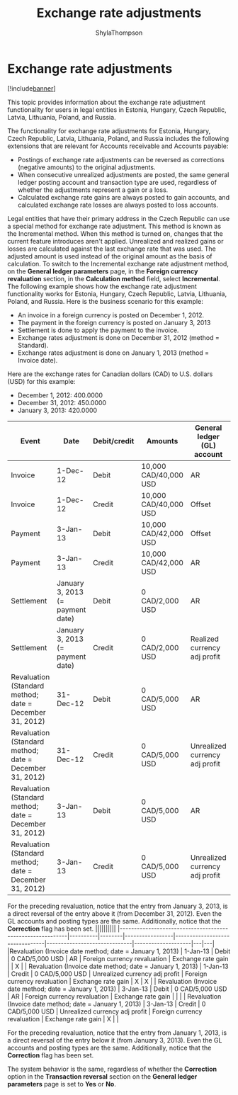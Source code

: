 ﻿---
# required metadata

title: Exchange rate adjustments
description: This topic provides information about the exchange rate adjustment functionality for users in legal entities in Estonia, Hungary, Czech Republic, Latvia, Lithuania, Poland, and Russia.
author: ShylaThompson
manager: AnnBe
ms.date: 04/10/2017
ms.topic: article
ms.prod: 
ms.service: Dynamics365Operations
ms.technology: 

# optional metadata

ms.search.form: LedgerParameters
# ROBOTS: 
audience: Application User
# ms.devlang: 
ms.reviewer: ShylaThompson
ms.search.scope: Operations, Core
# ms.tgt_pltfrm: 
ms.custom: 272683
ms.assetid: cd1b9f11-4640-41a1-a114-222483333972
ms.search.region: Czech Republic, Estonia, Hungary, Latvia, Lithuania, Poland, Russia
# ms.search.industry: 
ms.author: v-elgolu
ms.dyn365.ops.intro: Version 1611
ms.search.validFrom: 2016-11-30

---

# Exchange rate adjustments

[!include[banner](../includes/banner.md)]


This topic provides information about the exchange rate adjustment functionality for users in legal entities in Estonia, Hungary, Czech Republic, Latvia, Lithuania, Poland, and Russia.

The functionality for exchange rate adjustments for Estonia, Hungary, Czech Republic, Latvia, Lithuania, Poland, and Russia includes the following extensions that are relevant for Accounts receivable and Accounts payable:

-   Postings of exchange rate adjustments can be reversed as corrections (negative amounts) to the original adjustments.
-   When consecutive unrealized adjustments are posted, the same general ledger posting account and transaction type are used, regardless of whether the adjustments represent a gain or a loss.
-   Calculated exchange rate gains are always posted to gain accounts, and calculated exchange rate losses are always posted to loss accounts.

Legal entities that have their primary address in the Czech Republic can use a special method for exchange rate adjustment. This method is known as the Incremental method. When this method is turned on, changes that the current feature introduces aren't applied. Unrealized and realized gains or losses are calculated against the last exchange rate that was used. The adjusted amount is used instead of the original amount as the basis of calculation. To switch to the Incremental exchange rate adjustment method, on the **General ledger parameters** page, in the **Foreign currency revaluation** section, in the **Calculation method** field, select **Incremental**. The following example shows how the exchange rate adjustment functionality works for Estonia, Hungary, Czech Republic, Latvia, Lithuania, Poland, and Russia. Here is the business scenario for this example:

-   An invoice in a foreign currency is posted on December 1, 2012.
-   The payment in the foreign currency is posted on January 3, 2013
-   Settlement is done to apply the payment to the invoice.
-   Exchange rates adjustment is done on December 31, 2012 (method = Standard).
-   Exchange rates adjustment is done on January 1, 2013 (method = Invoice date).

Here are the exchange rates for Canadian dollars (CAD) to U.S. dollars (USD) for this example:

-   December 1, 2012: 400.0000
-   December 31, 2012: 450.0000
-   January 3, 2013: 420.0000

| Event                                       | Date                             | Debit/credit | Amounts               | General ledger (GL) account    | Transaction type             | Posting type       | Credit | Correction |
|---------------------------------------------|----------------------------------|--------------|-----------------------|--------------------------------|------------------------------|--------------------|--------|------------|
| Invoice                                     | 1-Dec-12                         | Debit        | 10,000 CAD/40,000 USD | AR                             | Invoice                      | Customer balance   |        |            |
| Invoice                                     | 1-Dec-12                         | Credit       | 10,000 CAD/40,000 USD | Offset                         | Invoice                      | Ledger journal     | X      |            |
| Payment                                     | 3-Jan-13                         | Debit        | 10,000 CAD/42,000 USD | Offset                         | Payment                      | Ledger journal     |        |            |
| Payment                                     | 3-Jan-13                         | Credit       | 10,000 CAD/42,000 USD | AR                             | Payment                      | Customer balance   | X      |            |
| Settlement                                  | January 3, 2013 (= payment date) | Debit        | 0 CAD/2,000 USD       | AR                             | Customer                     | Exchange rate gain |        |            |
| Settlement                                  | January 3, 2013 (= payment date) | Credit       | 0 CAD/2,000 USD       | Realized currency adj profit   | Customer                     | Exchange rate gain | X      |            |
| Revaluation  (Standard method; date = December 31, 2012) | 31-Dec-12           | Debit        | 0 CAD/5,000 USD       | AR                             | Foreign currency revaluation | Exchange rate gain |        |            |
| Revaluation  (Standard method; date = December 31, 2012) | 31-Dec-12           | Credit       | 0 CAD/5,000 USD       | Unrealized currency adj profit | Foreign currency revaluation | Exchange rate gain | X      |            |
| Revaluation  (Standard method; date = December 31, 2012) | 3-Jan-13            | Debit        | 0 CAD/5,000 USD       | AR                             | Foreign currency revaluation | Exchange rate gain |        | X          |
| Revaluation  (Standard method; date = December 31, 2012) | 3-Jan-13            | Credit       | 0 CAD/5,000 USD       | Unrealized currency adj profit | Foreign currency revaluation | Exchange rate gain | X      | X          |



For the preceding revaluation, notice that the entry from January 3, 2013, is a direct reversal of the entry above it (from December 31, 2012). Even the GL accounts and posting types are the same. Additionally, notice that the **Correction** flag has been set.
||||||||||
|-----------------------------------------------------------|----------|--------|-----------------|--------------------------------|------------------------------|--------------------|---|---|
|Revaluation (Invoice date method; date = January 1, 2013)  | 1-Jan-13 | Debit  | 0 CAD/5,000 USD | AR                             | Foreign currency revaluation | Exchange rate gain |   | X |
| Revaluation (Invoice date method; date = January 1, 2013) | 1-Jan-13 | Credit | 0 CAD/5,000 USD | Unrealized currency adj profit | Foreign currency revaluation | Exchange rate gain | X | X |
| Revaluation (Invoice date method; date = January 1, 2013) | 3-Jan-13 | Debit  | 0 CAD/5,000 USD | AR                             | Foreign currency revaluation | Exchange rate gain |   |   |
| Revaluation (Invoice date method; date = January 1, 2013) | 3-Jan-13 | Credit | 0 CAD/5,000 USD | Unrealized currency adj profit | Foreign currency revaluation | Exchange rate gain | X |   |

For the preceding revaluation, notice that the entry from January 1, 2013, is a direct reversal of the entry below it (from January 3, 2013). Even the GL accounts and posting types are the same. Additionally, notice that the **Correction** flag has been set.

The system behavior is the same, regardless of whether the **Correction** option in the **Transaction reversal** section on the **General ledger parameters** page is set to **Yes** or **No**.



